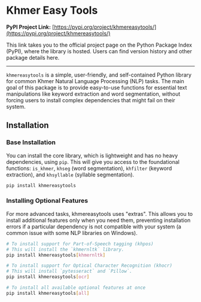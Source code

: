 # Khmer Easy Tools

**PyPI Project Link:** [https://pypi.org/project/khmereasytools/](https://pypi.org/project/khmereasytools/)

This link takes you to the official project page on the Python Package Index (PyPI), where the library is hosted. Users can find version history and other package details here.

---

`khmereasytools` is a simple, user-friendly, and self-contained Python library for common Khmer Natural Language Processing (NLP) tasks. The main goal of this package is to provide easy-to-use functions for essential text manipulations like keyword extraction and word segmentation, without forcing users to install complex dependencies that might fail on their system.

## Installation

### Base Installation

You can install the core library, which is lightweight and has no heavy dependencies, using `pip`. This will give you access to the foundational functions: `is_khmer`, `khseg` (word segmentation), `khfilter` (keyword extraction), and `khsyllable` (syllable segmentation).

```bash
pip install khmereasytools
```
### Installing Optional Features
For more advanced tasks, khmereasytools uses "extras". This allows you to install additional features only when you need them, preventing installation errors if a particular dependency is not compatible with your system (a common issue with some NLP libraries on Windows).
```bash
# To install support for Part-of-Speech tagging (khpos)
# This will install the `khmernltk` library.
pip install khmereasytools[khmernltk]

# To install support for Optical Character Recognition (khocr)
# This will install `pytesseract` and `Pillow`.
pip install khmereasytools[ocr]

# To install all available optional features at once
pip install khmereasytools[all]
```



